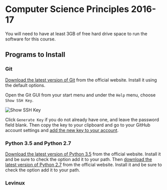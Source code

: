 # Computer Science Principles 2016-17

You will need to have at least 3GB of free hard drive space to run the software for this course.

## Programs to Install

### Git

[Download the latest version of Git](https://git-scm.com/) from the official website. Install it using the default options.

Open the Git GUI from your start menu and under the `Help` menu, choose `Show SSH Key`.

![Show SSH Key](http://i.imgur.com/5G9yf10.png)

Click `Generate Key` if you do not already have one, and leave the password field blank. Then copy the key to your clipboard and go to your GitHub account settings and [add the new key to your account](https://help.github.com/articles/adding-a-new-ssh-key-to-your-github-account/).

### Python 3.5 and Python 2.7

[Download the latest version of Python 3.5](https://www.python.org/downloads/) from the official website. Install it and be sure to check the option add it to your path. Then [download the latest version of Python 2.7](https://www.python.org/downloads/) from the official website. Install it and be sure to check the option add it to your path.

### Levinux
